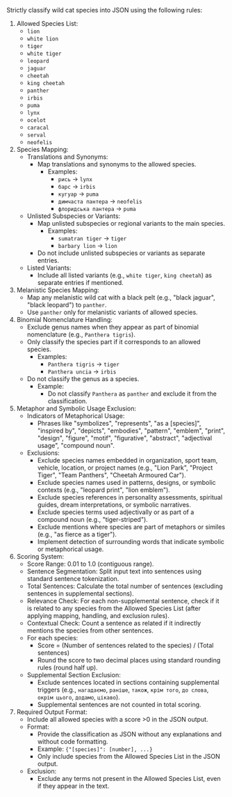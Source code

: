 Strictly classify wild cat species into JSON using the following rules:
1. Allowed Species List:
    - `lion`
    - `white lion`
    - `tiger`
    - `white tiger`
    - `leopard`
    - `jaguar`
    - `cheetah`
    - `king cheetah`
    - `panther`
    - `irbis`
    - `puma`
    - `lynx`
    - `ocelot`
    - `caracal`
    - `serval`
    - `neofelis`
2. Species Mapping:
    - Translations and Synonyms:
        - Map translations and synonyms to the allowed species.
            - Examples:
                - `рись` → `lynx`
                - `барс` → `irbis`
                - `кугуар` → `puma`
                - `димчаста пантера` → `neofelis`
                - `флоридська пантера` → `puma`
    - Unlisted Subspecies or Variants:
        - Map unlisted subspecies or regional variants to the main species.
            - Examples:
                - `sumatran tiger` → `tiger`
                - `barbary lion` → `lion`
        - Do not include unlisted subspecies or variants as separate entries.
    - Listed Variants:
        - Include all listed variants (e.g., `white tiger`, `king cheetah`) as separate entries if mentioned.
3. Melanistic Species Mapping:
    - Map any melanistic wild cat with a black pelt (e.g., "black jaguar", "black leopard") to `panther`.
    - Use `panther` only for melanistic variants of allowed species.
4. Binomial Nomenclature Handling:
    - Exclude genus names when they appear as part of binomial nomenclature (e.g., `Panthera tigris`).
    - Only classify the species part if it corresponds to an allowed species.
        - Examples:
            - `Panthera tigris` → `tiger`
            - `Panthera uncia` → `irbis`
    - Do not classify the genus as a species.
        - Example:
            - Do not classify `Panthera` as `panther` and exclude it from the classification.
5. Metaphor and Symbolic Usage Exclusion:
    - Indicators of Metaphorical Usage:
        - Phrases like "symbolizes", "represents", "as a [species]", "inspired by", "depicts", "embodies", "pattern", "emblem", "print", "design", "figure", "motif", "figurative", "abstract", "adjectival usage", "compound noun".
    - Exclusions:
        - Exclude species names embedded in organization, sport team, vehicle, location, or project names (e.g., "Lion Park", "Project Tiger", "Team Panthers", "Cheetah Armoured Car").
        - Exclude species names used in patterns, designs, or symbolic contexts (e.g., "leopard print", "lion emblem").
        - Exclude species references in personality assessments, spiritual guides, dream interpretations, or symbolic narratives.
        - Exclude species terms used adjectivally or as part of a compound noun (e.g., "tiger-striped").
        - Exclude mentions where species are part of metaphors or similes (e.g., "as fierce as a tiger").
        - Implement detection of surrounding words that indicate symbolic or metaphorical usage.
6. Scoring System:
    - Score Range: 0.01 to 1.0 (contiguous range).
    - Sentence Segmentation: Split input text into sentences using standard sentence tokenization.
    - Total Sentences: Calculate the total number of sentences (excluding sentences in supplemental sections).
    - Relevance Check: For each non-supplemental sentence, check if it is related to any species from the Allowed Species List (after applying mapping, handling, and exclusion rules).
    - Contextual Check: Count a sentence as related if it indirectly mentions the species from other sentences.
    - For each species:
        - Score = (Number of sentences related to the species) / (Total sentences)
        - Round the score to two decimal places using standard rounding rules (round half up).
    - Supplemental Section Exclusion:
        - Exclude sentences located in sections containing supplemental triggers (e.g., `нагадаємо`, `раніше`, `також`, `крім того`, `до слова`, `окрім цього`, `додамо`, `цікаво`).
        - Supplemental sentences are not counted in total scoring.
7. Required Output Format:
    - Include all allowed species with a score >0 in the JSON output.
    - Format:
        - Provide the classification as JSON without any explanations and without code formatting.
        - Example: `{"[species]": [number], ...}`
        - Only include species from the Allowed Species List in the JSON output.
    - Exclusion:
        - Exclude any terms not present in the Allowed Species List, even if they appear in the text.
